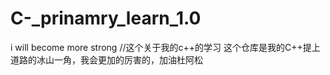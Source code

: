 # C-_prinamry_learn_1.0
i will become more strong
//这个关于我的c++的学习
这个仓库是我的C++提上道路的冰山一角，我会更加的厉害的，加油杜阿松
